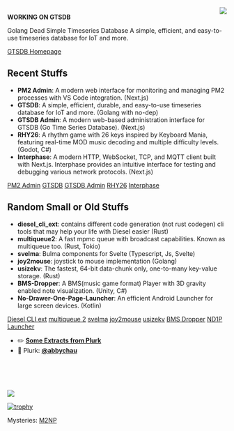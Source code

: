 <img align="right" src="https://github-readme-stats.vercel.app/api?username=abbychau&show_icons=true&hide_title=true" />



**WORKING ON GTSDB**

Golang Dead Simple Timeseries Database
A simple, efficient, and easy-to-use timeseries database for IoT and more.

[GTSDB Homepage](https://gtsdb.abby.md/)


## Recent Stuffs

- **PM2 Admin**: A modern web interface for monitoring and managing PM2 processes with VS Code integration. (Next.js)
- **GTSDB**: A simple, efficient, durable, and easy-to-use timeseries database for IoT and more. (Golang with no-dep)
- **GTSDB Admin**: A modern web-based administration interface for GTSDB (Go Time Series Database). (Next.js)
- **RHY26**: A rhythm game with 26 keys inspired by Keyboard Mania, featuring real-time MOD music decoding and multiple difficulty levels. (Godot, C#)
- **Interphase**: A modern HTTP, WebSocket, TCP, and MQTT client built with Next.js. Interphase provides an intuitive interface for testing and debugging various network protocols. (Next.js)

[PM2 Admin](https://github.com/abbychau/pm2-admin)
[GTSDB](https://gtsdb.abby.md/)
[GTSDB Admin](https://github.com/abbychau/gtsdb-admin)
[RHY26](https://abbychau.itch.io/rhy26)
[Interphase](https://github.com/abbychau/interphase)


## Random Small or Old Stuffs

- **diesel_cli_ext**: contains different code generation (not rust codegen) cli tools that may help your life with Diesel easier (Rust)
- **multiqueue2**: A fast mpmc queue with broadcast capabilities. Known as multiqueue too. (Rust, Tokio)
- **svelma**: Bulma components for Svelte (Typescript, Js, Svelte)
- **joy2mouse**: joystick to mouse implementation (Golang)
- **usizekv**: The fastest, 64-bit data-chunk only, one-to-many key-value storage. (Rust)
- **BMS-Dropper**: A BMS(music game format) Player with 3D gravity enabled note visualization. (Unity, C#)
- **No-Drawer-One-Page-Launcher**: An efficient Android Launcher for large screen devices. (Kotlin)

[Diesel CLI ext](https://github.com/abbychau/diesel_cli_ext)
[multiqueue 2](https://github.com/abbychau/multiqueue2)
[svelma](https://github.com/c0bra/svelma)
[joy2mouse](https://github.com/abbychau/joy2mouse)
[usizekv](https://github.com/abbychau/usize-kv)
[BMS Dropper](https://github.com/abbychau/BMS-Dropper)
[ND1P Launcher](https://github.com/abbychau/No-Drawer-One-Page-Launcher)

- :pencil2:	**[Some Extracts from Plurk](https://abby.md)**
- :star2:	Plurk: **[@abbychau](https://www.plurk.com/abbychau)**

<br />
<br />
<br />
<br />

<img src="https://abbychau.github.io/_resources/6c8706ded67b45578688005ca4d387af.png" />

[![trophy](https://github-profile-trophy.vercel.app/?username=ryo-ma)](https://github.com/ryo-ma/github-profile-trophy)


Mysteries:
[M2NP](https://github.com/m2np-Development-Group/m2npapp)
